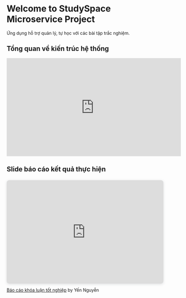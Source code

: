 # Welcome to StudySpace Microservice Project

Ứng dụng hỗ trợ quản lý, tự học với các bài tập trắc nghiệm.

## Tổng quan về kiến trúc hệ thống

<iframe src="https://prezi.com/embed/dcco-rchqjcj/" id="iframe_container" frameborder="0" webkitallowfullscreen="" mozallowfullscreen="" allowfullscreen="" allow="autoplay; fullscreen" height="315" width="560"></iframe>

## Slide báo cáo kết quả thực hiện

<div style="position: relative; width: 100%; height: 0; padding-top: 56.2500%;
 padding-bottom: 48px; box-shadow: 0 2px 8px 0 rgba(63,69,81,0.16); margin-top: 1.6em; margin-bottom: 0.9em; overflow: hidden;
 border-radius: 8px; will-change: transform;">
  <iframe loading="lazy" style="position: absolute; width: 100%; height: 100%; top: 0; left: 0; border: none; padding: 0;margin: 0;"
    src="https:&#x2F;&#x2F;www.canva.com&#x2F;design&#x2F;DAEzhwRaGTs&#x2F;view?embed" allowfullscreen="allowfullscreen" allow="fullscreen">
  </iframe>
</div>
<a href="https:&#x2F;&#x2F;www.canva.com&#x2F;design&#x2F;DAEzhwRaGTs&#x2F;view?utm_content=DAEzhwRaGTs&amp;utm_campaign=designshare&amp;utm_medium=embeds&amp;utm_source=link" target="_blank" rel="noopener">Báo cáo khóa luận tốt nghiệp</a> by Yến Nguyễn

